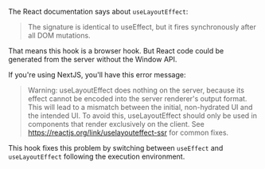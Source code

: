 The React documentation says about `useLayoutEffect`:

> The signature is identical to useEffect, but it fires synchronously after all DOM mutations.

That means this hook is a browser hook. But React code could be generated from the server without the Window API.

If you're using NextJS, you'll have this error message:

> Warning: useLayoutEffect does nothing on the server, because its effect cannot be encoded into the server renderer's output format. This will lead to a mismatch between the initial, non-hydrated UI and the intended UI. To avoid this, useLayoutEffect should only be used in components that render exclusively on the client. See https://reactjs.org/link/uselayouteffect-ssr for common fixes.

This hook fixes this problem by switching between `useEffect` and `useLayoutEffect` following the execution environment.

